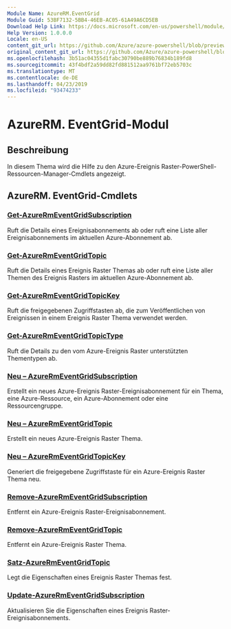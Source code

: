 ```yaml
---
Module Name: AzureRM.EventGrid
Module Guid: 53BF7132-5BB4-46EB-AC05-61A49A6CD5EB
Download Help Link: https://docs.microsoft.com/en-us/powershell/module/azurerm.eventgrid
Help Version: 1.0.0.0
Locale: en-US
content_git_url: https://github.com/Azure/azure-powershell/blob/preview/src/ResourceManager/EventGrid/Commands.EventGrid/help/AzureRM.EventGrid.md
original_content_git_url: https://github.com/Azure/azure-powershell/blob/preview/src/ResourceManager/EventGrid/Commands.EventGrid/help/AzureRM.EventGrid.md
ms.openlocfilehash: 3b51ac04355d1fabc30790be889b76834b189fd8
ms.sourcegitcommit: 43f4bdf2a59dd82fd881512aa9761bf72eb5703c
ms.translationtype: MT
ms.contentlocale: de-DE
ms.lasthandoff: 04/23/2019
ms.locfileid: "93474233"
---
```

# AzureRM. EventGrid-Modul
## Beschreibung
In diesem Thema wird die Hilfe zu den Azure-Ereignis Raster-PowerShell-Ressourcen-Manager-Cmdlets angezeigt.

## AzureRM. EventGrid-Cmdlets
### [Get-AzureRmEventGridSubscription](Get-AzureRmEventGridSubscription.md)
Ruft die Details eines Ereignisabonnements ab oder ruft eine Liste aller Ereignisabonnements im aktuellen Azure-Abonnement ab.

### [Get-AzureRmEventGridTopic](Get-AzureRmEventGridTopic.md)
Ruft die Details eines Ereignis Raster Themas ab oder ruft eine Liste aller Themen des Ereignis Rasters im aktuellen Azure-Abonnement ab.

### [Get-AzureRmEventGridTopicKey](Get-AzureRmEventGridTopicKey.md)
Ruft die freigegebenen Zugriffstasten ab, die zum Veröffentlichen von Ereignissen in einem Ereignis Raster Thema verwendet werden.

### [Get-AzureRmEventGridTopicType](Get-AzureRmEventGridTopicType.md)
Ruft die Details zu den vom Azure-Ereignis Raster unterstützten Thementypen ab.

### [Neu – AzureRmEventGridSubscription](New-AzureRmEventGridSubscription.md)
Erstellt ein neues Azure-Ereignis Raster-Ereignisabonnement für ein Thema, eine Azure-Ressource, ein Azure-Abonnement oder eine Ressourcengruppe.

### [Neu – AzureRmEventGridTopic](New-AzureRmEventGridTopic.md)
Erstellt ein neues Azure-Ereignis Raster Thema.

### [Neu – AzureRmEventGridTopicKey](New-AzureRmEventGridTopicKey.md)
Generiert die freigegebene Zugriffstaste für ein Azure-Ereignis Raster Thema neu.

### [Remove-AzureRmEventGridSubscription](Remove-AzureRmEventGridSubscription.md)
Entfernt ein Azure-Ereignis Raster-Ereignisabonnement.

### [Remove-AzureRmEventGridTopic](Remove-AzureRmEventGridTopic.md)
Entfernt ein Azure-Ereignis Raster Thema.

### [Satz-AzureRmEventGridTopic](Set-AzureRmEventGridTopic.md)
Legt die Eigenschaften eines Ereignis Raster Themas fest.

### [Update-AzureRmEventGridSubscription](Update-AzureRmEventGridSubscription.md)
Aktualisieren Sie die Eigenschaften eines Ereignis Raster-Ereignisabonnements.

